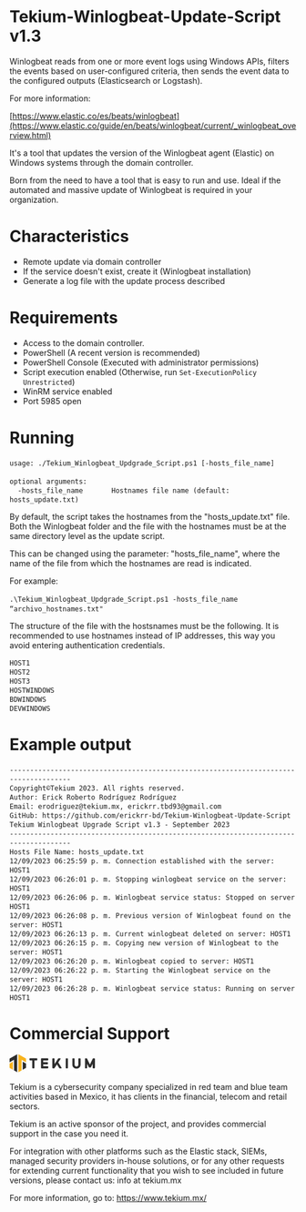 # Tekium-Winlogbeat-Update-Script v1.3

Winlogbeat reads from one or more event logs using Windows APIs, filters the events based on user-configured criteria, then sends the event data to the configured outputs (Elasticsearch or Logstash).

For more information:

[https://www.elastic.co/es/beats/winlogbeat](https://www.elastic.co/guide/en/beats/winlogbeat/current/_winlogbeat_overview.html)

It's a tool that updates the version of the Winlogbeat agent (Elastic) on Windows systems through the domain controller.

Born from the need to have a tool that is easy to run and use. Ideal if the automated and massive update of Winlogbeat is required in your organization.

# Characteristics
- Remote update via domain controller
- If the service doesn't exist, create it (Winlogbeat installation)
- Generate a log file with the update process described

# Requirements
- Access to the domain controller.
- PowerShell (A recent version is recommended)
- PowerShell Console (Executed with administrator permissions)
- Script execution enabled (Otherwise, run `Set-ExecutionPolicy Unrestricted`)
- WinRM service enabled
- Port 5985 open

# Running

```
usage: ./Tekium_Winlogbeat_Updgrade_Script.ps1 [-hosts_file_name]

optional arguments:
  -hosts_file_name       Hostnames file name (default: hosts_update.txt)
```

By default, the script takes the hostnames from the "hosts_update.txt" file. Both the Winlogbeat folder and the file with the hostnames must be at the same directory level as the update script.

This can be changed using the parameter: "hosts_file_name", where the name of the file from which the hostnames are read is indicated.

For example:

`.\Tekium_Winlogbeat_Updgrade_Script.ps1 -hosts_file_name “archivo_hostnames.txt"`

The structure of the file with the hostsnames must be the following. It is recommended to use hostnames instead of IP addresses, this way you avoid entering authentication credentials.

```
HOST1
HOST2
HOST3
HOSTWINDOWS
BDWINDOWS
DEVWINDOWS
```

# Example output

```
-------------------------------------------------------------------------------------
Copyright©Tekium 2023. All rights reserved.
Author: Erick Roberto Rodríguez Rodríguez
Email: erodriguez@tekium.mx, erickrr.tbd93@gmail.com
GitHub: https://github.com/erickrr-bd/Tekium-Winlogbeat-Update-Script
Tekium Winlogbeat Upgrade Script v1.3 - September 2023
-------------------------------------------------------------------------------------
Hosts File Name: hosts_update.txt
12/09/2023 06:25:59 p. m. Connection established with the server: HOST1
12/09/2023 06:26:01 p. m. Stopping winlogbeat service on the server: HOST1
12/09/2023 06:26:06 p. m. Winlogbeat service status: Stopped on server HOST1
12/09/2023 06:26:08 p. m. Previous version of Winlogbeat found on the server: HOST1
12/09/2023 06:26:13 p. m. Current winlogbeat deleted on server: HOST1
12/09/2023 06:26:15 p. m. Copying new version of Winlogbeat to the server: HOST1
12/09/2023 06:26:20 p. m. Winlogbeat copied to server: HOST1
12/09/2023 06:26:22 p. m. Starting the Winlogbeat service on the server: HOST1
12/09/2023 06:26:28 p. m. Winlogbeat service status: Running on server HOST1
```

# Commercial Support
![Tekium](https://github.com/unmanarc/uAuditAnalyzer2/blob/master/art/tekium_slogo.jpeg)

Tekium is a cybersecurity company specialized in red team and blue team activities based in Mexico, it has clients in the financial, telecom and retail sectors.

Tekium is an active sponsor of the project, and provides commercial support in the case you need it.

For integration with other platforms such as the Elastic stack, SIEMs, managed security providers in-house solutions, or for any other requests for extending current functionality that you wish to see included in future versions, please contact us: info at tekium.mx

For more information, go to: https://www.tekium.mx/
